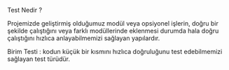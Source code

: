 Test Nedir ? 

Projemizde geliştirmiş olduğumuz modül veya opsiyonel işlerin, doğru bir şekilde çalıştığını veya farklı modüllerinde eklenmesi durumda hala doğru çalıştığını hızlıca anlayabilmemizi sağlayan yapılardır.

Birim Testi : kodun küçük bir kısmını hızlıca doğruluğunu test edebilmemizi sağlayan test türüdür.

